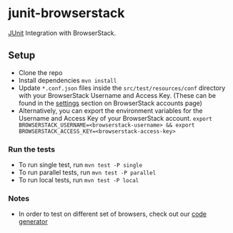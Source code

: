 # junit-browserstack

[JUnit](http://junit.org) Integration with BrowserStack.

## Setup

- Clone the repo
- Install dependencies `mvn install`
- Update `*.conf.json` files inside the `src/test/resources/conf` directory with your BrowserStack Username and Access Key. (These can be found in the [settings](https://www.browserstack.com/accounts/settings) section on BrowserStack accounts page)
- Alternatively, you can export the environment variables for the Username and Access Key of your BrowserStack account. `export BROWSERSTACK_USERNAME=<browserstack-username> && export BROWSERSTACK_ACCESS_KEY=<browserstack-access-key>`

### Run the tests

- To run single test, run `mvn test -P single`
- To run parallel tests, run `mvn test -P parallel`
- To run local tests, run `mvn test -P local`

### Notes

- In order to test on different set of browsers, check out our [code generator](https://www.browserstack.com/automate/python#setting-os-and-browser)
